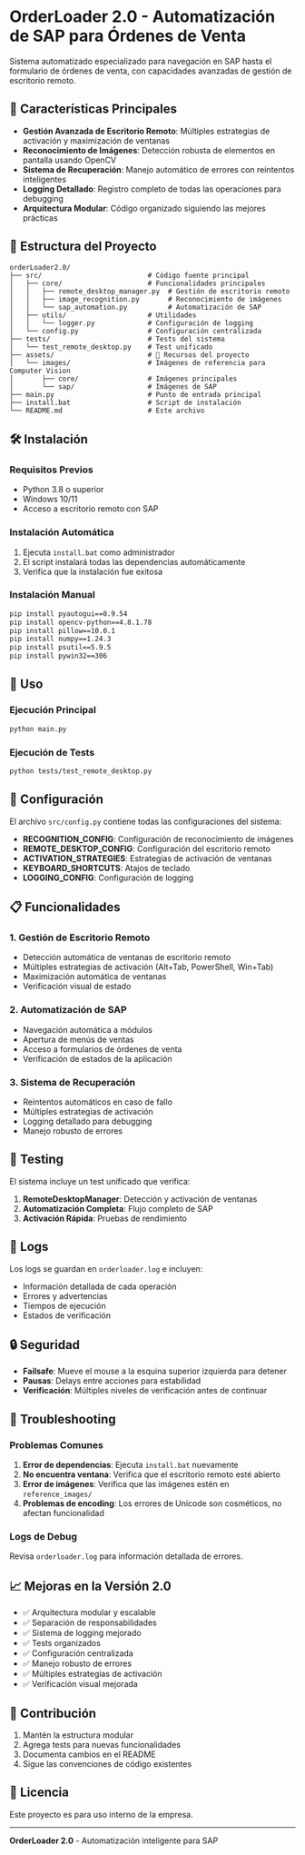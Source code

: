 # OrderLoader 2.0 - Automatización de SAP para Órdenes de Venta

Sistema automatizado especializado para navegación en SAP hasta el formulario de órdenes de venta, con capacidades avanzadas de gestión de escritorio remoto.

## 🚀 Características Principales

- **Gestión Avanzada de Escritorio Remoto**: Múltiples estrategias de activación y maximización de ventanas
- **Reconocimiento de Imágenes**: Detección robusta de elementos en pantalla usando OpenCV
- **Sistema de Recuperación**: Manejo automático de errores con reintentos inteligentes
- **Logging Detallado**: Registro completo de todas las operaciones para debugging
- **Arquitectura Modular**: Código organizado siguiendo las mejores prácticas

## 📁 Estructura del Proyecto

```
orderLoader2.0/
├── src/                          # Código fuente principal
│   ├── core/                     # Funcionalidades principales
│   │   ├── remote_desktop_manager.py  # Gestión de escritorio remoto
│   │   ├── image_recognition.py       # Reconocimiento de imágenes
│   │   └── sap_automation.py          # Automatización de SAP
│   ├── utils/                    # Utilidades
│   │   └── logger.py             # Configuración de logging
│   └── config.py                 # Configuración centralizada
├── tests/                        # Tests del sistema
│   └── test_remote_desktop.py    # Test unificado
├── assets/                       # 🎨 Recursos del proyecto
│   └── images/                   # Imágenes de referencia para Computer Vision
│       ├── core/                 # Imágenes principales
│       └── sap/                  # Imágenes de SAP
├── main.py                       # Punto de entrada principal
├── install.bat                   # Script de instalación
└── README.md                     # Este archivo
```

## 🛠️ Instalación

### Requisitos Previos
- Python 3.8 o superior
- Windows 10/11
- Acceso a escritorio remoto con SAP

### Instalación Automática
1. Ejecuta `install.bat` como administrador
2. El script instalará todas las dependencias automáticamente
3. Verifica que la instalación fue exitosa

### Instalación Manual
```bash
pip install pyautogui==0.9.54
pip install opencv-python==4.8.1.78
pip install pillow==10.0.1
pip install numpy==1.24.3
pip install psutil==5.9.5
pip install pywin32==306
```

## 🎯 Uso

### Ejecución Principal
```bash
python main.py
```

### Ejecución de Tests
```bash
python tests/test_remote_desktop.py
```

## 🔧 Configuración

El archivo `src/config.py` contiene todas las configuraciones del sistema:

- **RECOGNITION_CONFIG**: Configuración de reconocimiento de imágenes
- **REMOTE_DESKTOP_CONFIG**: Configuración del escritorio remoto
- **ACTIVATION_STRATEGIES**: Estrategias de activación de ventanas
- **KEYBOARD_SHORTCUTS**: Atajos de teclado
- **LOGGING_CONFIG**: Configuración de logging

## 📋 Funcionalidades

### 1. Gestión de Escritorio Remoto
- Detección automática de ventanas de escritorio remoto
- Múltiples estrategias de activación (Alt+Tab, PowerShell, Win+Tab)
- Maximización automática de ventanas
- Verificación visual de estado

### 2. Automatización de SAP
- Navegación automática a módulos
- Apertura de menús de ventas
- Acceso a formularios de órdenes de venta
- Verificación de estados de la aplicación

### 3. Sistema de Recuperación
- Reintentos automáticos en caso de fallo
- Múltiples estrategias de activación
- Logging detallado para debugging
- Manejo robusto de errores

## 🧪 Testing

El sistema incluye un test unificado que verifica:

1. **RemoteDesktopManager**: Detección y activación de ventanas
2. **Automatización Completa**: Flujo completo de SAP
3. **Activación Rápida**: Pruebas de rendimiento

## 📝 Logs

Los logs se guardan en `orderloader.log` e incluyen:
- Información detallada de cada operación
- Errores y advertencias
- Tiempos de ejecución
- Estados de verificación

## 🔒 Seguridad

- **Failsafe**: Mueve el mouse a la esquina superior izquierda para detener
- **Pausas**: Delays entre acciones para estabilidad
- **Verificación**: Múltiples niveles de verificación antes de continuar

## 🐛 Troubleshooting

### Problemas Comunes

1. **Error de dependencias**: Ejecuta `install.bat` nuevamente
2. **No encuentra ventana**: Verifica que el escritorio remoto esté abierto
3. **Error de imágenes**: Verifica que las imágenes estén en `reference_images/`
4. **Problemas de encoding**: Los errores de Unicode son cosméticos, no afectan funcionalidad

### Logs de Debug
Revisa `orderloader.log` para información detallada de errores.

## 📈 Mejoras en la Versión 2.0

- ✅ Arquitectura modular y escalable
- ✅ Separación de responsabilidades
- ✅ Sistema de logging mejorado
- ✅ Tests organizados
- ✅ Configuración centralizada
- ✅ Manejo robusto de errores
- ✅ Múltiples estrategias de activación
- ✅ Verificación visual mejorada

## 🤝 Contribución

1. Mantén la estructura modular
2. Agrega tests para nuevas funcionalidades
3. Documenta cambios en el README
4. Sigue las convenciones de código existentes

## 📄 Licencia

Este proyecto es para uso interno de la empresa.

---

**OrderLoader 2.0** - Automatización inteligente para SAP
